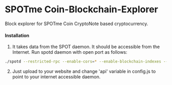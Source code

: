 # SPOTme Coin-Blockchain-Explorer
Block explorer for SPOTme Coin CryptoNote based cryptocurrency.

#### Installation

1) It takes data from the SPOT daemon. It should be accessible from the Internet. Run spotd daemon with open port as follows:
```bash
./spotd --restricted-rpc --enable-cors=* --enable-blockchain-indexes --rpc-bind-ip=0.0.0.0 --rpc-bind-port=32348
```
2) Just upload to your website and change 'api' variable in config.js to point to your internet accessible daemon.
